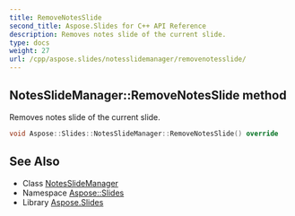 ```yaml
---
title: RemoveNotesSlide
second_title: Aspose.Slides for C++ API Reference
description: Removes notes slide of the current slide.
type: docs
weight: 27
url: /cpp/aspose.slides/notesslidemanager/removenotesslide/
---
```

## NotesSlideManager::RemoveNotesSlide method


Removes notes slide of the current slide.

```cpp
void Aspose::Slides::NotesSlideManager::RemoveNotesSlide() override
```

## See Also

* Class [NotesSlideManager](../)
* Namespace [Aspose::Slides](../../)
* Library [Aspose.Slides](../../../)
